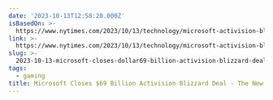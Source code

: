 ```yaml
---
date: '2023-10-13T12:58:20.000Z'
isBasedOn: >-
  https://www.nytimes.com/2023/10/13/technology/microsoft-activision-blizzard-deal-closes.html
link: >-
  https://www.nytimes.com/2023/10/13/technology/microsoft-activision-blizzard-deal-closes.html
slug: >-
  2023-10-13-microsoft-closes-dollar69-billion-activision-blizzard-deal-the-new-york-times
tags:
  - gaming
title: Microsoft Closes $69 Billion Activision Blizzard Deal - The New York Times
---
```


